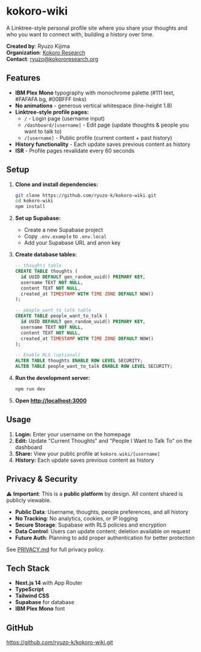 # kokoro-wiki

A Linktree-style personal profile site where you share your thoughts and who you want to connect with, building a history over time.

**Created by**: Ryuzo Kijima  
**Organization**: [Kokoro Research](https://kokororesearch.org)  
**Contact**: ryuzo@kokororesearch.org

## Features

- **IBM Plex Mono** typography with monochrome palette (#111 text, #FAFAFA bg, #00BFFF links)
- **No animations** - generous vertical whitespace (line-height 1.8)
- **Linktree-style profile pages:**
  - `/` - Login page (username input)
  - `/dashboard/[username]` - Edit page (update thoughts & people you want to talk to)
  - `/[username]` - Public profile (current content + past history)
- **History functionality** - Each update saves previous content as history
- **ISR** - Profile pages revalidate every 60 seconds

## Setup

1. **Clone and install dependencies:**
   ```bash
   git clone https://github.com/ryuzo-k/kokoro-wiki.git
   cd kokoro-wiki
   npm install
   ```

2. **Set up Supabase:**
   - Create a new Supabase project
   - Copy `.env.example` to `.env.local`
   - Add your Supabase URL and anon key

3. **Create database tables:**
   ```sql
   -- thoughts table
   CREATE TABLE thoughts (
     id UUID DEFAULT gen_random_uuid() PRIMARY KEY,
     username TEXT NOT NULL,
     content TEXT NOT NULL,
     created_at TIMESTAMP WITH TIME ZONE DEFAULT NOW()
   );

   -- people_want_to_talk table
   CREATE TABLE people_want_to_talk (
     id UUID DEFAULT gen_random_uuid() PRIMARY KEY,
     username TEXT NOT NULL,
     content TEXT NOT NULL,
     created_at TIMESTAMP WITH TIME ZONE DEFAULT NOW()
   );

   -- Enable RLS (optional)
   ALTER TABLE thoughts ENABLE ROW LEVEL SECURITY;
   ALTER TABLE people_want_to_talk ENABLE ROW LEVEL SECURITY;
   ```

4. **Run the development server:**
   ```bash
   npm run dev
   ```

5. **Open [http://localhost:3000](http://localhost:3000)**

## Usage

1. **Login:** Enter your username on the homepage
2. **Edit:** Update "Current Thoughts" and "People I Want to Talk To" on the dashboard
3. **Share:** View your public profile at `kokoro.wiki/[username]`
4. **History:** Each update saves previous content as history

## Privacy & Security

⚠️ **Important**: This is a **public platform** by design. All content shared is publicly viewable.

- **Public Data**: Username, thoughts, people preferences, and all history
- **No Tracking**: No analytics, cookies, or IP logging
- **Secure Storage**: Supabase with RLS policies and encryption
- **Data Control**: Users can update content; deletion available on request
- **Future Auth**: Planning to add proper authentication for better protection

See [PRIVACY.md](PRIVACY.md) for full privacy policy.

## Tech Stack

- **Next.js 14** with App Router
- **TypeScript**
- **Tailwind CSS**
- **Supabase** for database
- **IBM Plex Mono** font

## GitHub

https://github.com/ryuzo-k/kokoro-wiki.git
